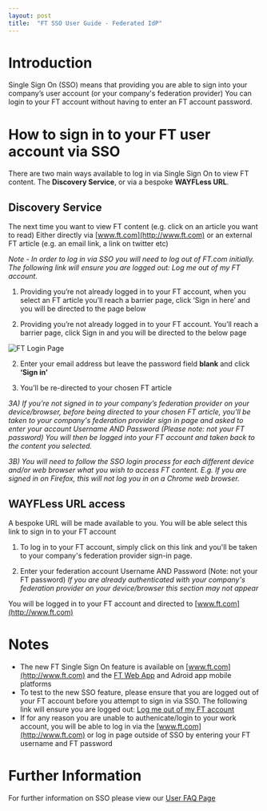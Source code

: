 ```yaml
---
layout: post
title:  "FT SSO User Guide - Federated IdP"
---
```


# Introduction
Single Sign On (SSO) means that providing you are able to sign into your company’s user account (or your company's federation provider) You can login to your FT account without having to enter an FT account password.  

# How to sign in to your FT user account via SSO

There are two main ways available to log in via Single Sign On to view FT content. The **Discovery Service**, or via a bespoke **WAYFLess URL**.

## Discovery Service
The next time you want to view FT content (e.g. click on an article you want to read) Either directly via [www.ft.com](http://www.ft.com) or an external FT article (e.g. an email link, a link on twitter etc)

*Note - In order to log in via SSO you will need to log out of FT.com initially. The following link will ensure you are logged out: Log me out of my FT account.*

  1) Providing you’re not already logged in to your FT account, when you select an FT article you’ll reach a barrier page, click ‘Sign in here’ and you will be directed to the page below

  2) Providing you’re not already logged in to your FT account. You’ll reach a barrier page, click Sign in and you will be directed to the below page

![FT Login Page](/sso-support/assets/images/login-page.png)

  2) Enter your email address but leave the password field **blank** and click **‘Sign in’**
  
  3) You’ll be re-directed to your chosen FT article
  
  *3A) If you’re not signed in to your company’s federation provider on your device/browser, before being directed to your chosen FT article, you'll be taken to your company's federation provider sign in page and asked to enter your account Username AND Password (Please note: not your FT password) You will then be logged into your FT account and taken back to the content you selected.*
  
  *3B) You will need to follow the SSO login process for each different device and/or web browser what you wish to access FT content. E.g. If you are signed in on Firefox, this will not log you in on a Chrome web browser.*
 
 
## WAYFLess URL access
A bespoke URL will be made available to you. You will be able select this link to sign in to your  FT account

  1) To log in to your FT account, simply click on this link and you'll be taken to your company's federation provider sign-in page.

  2) Enter your federation account Username AND Password (Note: not your FT password)
  *If you are already authenticated with your company's federation provider on your device/browser this section may not appear*

You will be logged in to your FT account and directed to [www.ft.com](http://www.ft.com)

# Notes
* The new FT Single Sign On feature is available on [www.ft.com](http://www.ft.com) and the [FT Web App](https://app.ft.com) and Adroid app mobile platforms
* To test to the new SSO feature, please ensure that you are logged out of your FT account before you attempt to sign in via SSO. The following link will ensure you are logged out: [Log me out of my FT account](https://accounts.ft.com/logout)
* If for any reason you are unable to authenicate/login to your work account, you will be able to log in via the [www.ft.com](http://www.ft.com) or log in page outside of SSO by entering your FT username and FT password


# Further Information
For further information on SSO please view our [User FAQ Page](https://financial-times.github.io/sso-support/2016/07/19/faqs)
